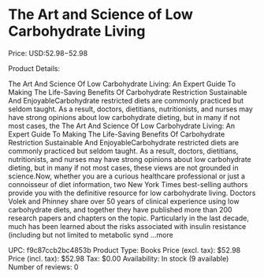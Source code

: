 # The Art and Science of Low Carbohydrate Living

Price: USD:$52.98-$52.98

Product Details:

The Art And Science Of Low Carbohydrate Living: An Expert Guide To Making The Life-Saving Benefits Of Carbohydrate Restriction Sustainable And EnjoyableCarbohydrate restricted diets are commonly practiced but seldom taught. As a result, doctors, dietitians, nutritionists, and nurses may have strong opinions about low carbohydrate dieting, but in many if not most cases, the The Art And Science Of Low Carbohydrate Living: An Expert Guide To Making The Life-Saving Benefits Of Carbohydrate Restriction Sustainable And EnjoyableCarbohydrate restricted diets are commonly practiced but seldom taught. As a result, doctors, dietitians, nutritionists, and nurses may have strong opinions about low carbohydrate dieting, but in many if not most cases, these views are not grounded in science.Now, whether you are a curious healthcare professional or just a connoisseur of diet information, two New York Times best-selling authors provide you with the definitive resource for low carbohydrate living. Doctors Volek and Phinney share over 50 years of clinical experience using low carbohydrate diets, and together they have published more than 200 research papers and chapters on the topic. Particularly in the last decade, much has been learned about the risks associated with insulin resistance (including but not limited to metabolic synd ...more

UPC: f9c87ccb2bc4853b
Product Type: Books
Price (excl. tax): $52.98
Price (incl. tax): $52.98
Tax: $0.00
Availability: In stock (9 available)
Number of reviews: 0